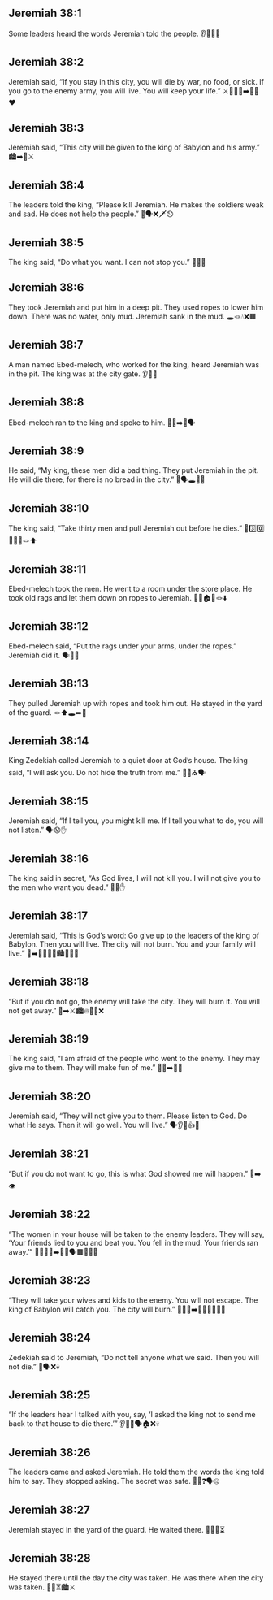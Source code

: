 ## Jeremiah 38:1
Some leaders heard the words Jeremiah told the people. 👂🧑‍🤝‍🧑
## Jeremiah 38:2
Jeremiah said, “If you stay in this city, you will die by war, no food, or sick. If you go to the enemy army, you will live. You will keep your life.” ⚔️🍞❌🤒➡️👥✅❤️
## Jeremiah 38:3
Jeremiah said, “This city will be given to the king of Babylon and his army.” 🏙️➡️👑⚔️
## Jeremiah 38:4
The leaders told the king, “Please kill Jeremiah. He makes the soldiers weak and sad. He does not help the people.” 👑🗣️❌🗡️😞
## Jeremiah 38:5
The king said, “Do what you want. I can not stop you.” 👑🤷‍♂️
## Jeremiah 38:6
They took Jeremiah and put him in a deep pit. They used ropes to lower him down. There was no water, only mud. Jeremiah sank in the mud. 🕳️🪢💧❌🟫
## Jeremiah 38:7
A man named Ebed-melech, who worked for the king, heard Jeremiah was in the pit. The king was at the city gate. 👂👑🚪
## Jeremiah 38:8
Ebed-melech ran to the king and spoke to him. 🏃‍♂️➡️👑🗣️
## Jeremiah 38:9
He said, “My king, these men did a bad thing. They put Jeremiah in the pit. He will die there, for there is no bread in the city.” 👑🗣️🕳️🍞❌
## Jeremiah 38:10
The king said, “Take thirty men and pull Jeremiah out before he dies.” 👑3️⃣0️⃣🧑‍🤝‍🧑🪢⬆️
## Jeremiah 38:11
Ebed-melech took the men. He went to a room under the store place. He took old rags and let them down on ropes to Jeremiah. 🏃‍♂️🏠🧺🪢⬇️
## Jeremiah 38:12
Ebed-melech said, “Put the rags under your arms, under the ropes.” Jeremiah did it. 🗣️🧣💪
## Jeremiah 38:13
They pulled Jeremiah up with ropes and took him out. He stayed in the yard of the guard. 🪢⬆️🕳️➡️🏰
## Jeremiah 38:14
King Zedekiah called Jeremiah to a quiet door at God’s house. The king said, “I will ask you. Do not hide the truth from me.” 👑🤫⛪️🗣️
## Jeremiah 38:15
Jeremiah said, “If I tell you, you might kill me. If I tell you what to do, you will not listen.” 🗣️😟✋
## Jeremiah 38:16
The king said in secret, “As God lives, I will not kill you. I will not give you to the men who want you dead.” 🤫🙏✋
## Jeremiah 38:17
Jeremiah said, “This is God’s word: Go give up to the leaders of the king of Babylon. Then you will live. The city will not burn. You and your family will live.” 📣➡️🤝👑🔥❌🏙️👨‍👩‍👧
## Jeremiah 38:18
“But if you do not go, the enemy will take the city. They will burn it. You will not get away.” 🚫➡️⚔️🏙️🔥🏃‍♂️❌
## Jeremiah 38:19
The king said, “I am afraid of the people who went to the enemy. They may give me to them. They will make fun of me.” 👑😨➡️👥🙁
## Jeremiah 38:20
Jeremiah said, “They will not give you to them. Please listen to God. Do what He says. Then it will go well. You will live.” 🗣️👂🙏👍😊
## Jeremiah 38:21
“But if you do not want to go, this is what God showed me will happen.” 🚫➡️👁️
## Jeremiah 38:22
“The women in your house will be taken to the enemy leaders. They will say, ‘Your friends lied to you and beat you. You fell in the mud. Your friends ran away.’” 👩‍🦰👩‍🦱➡️👮‍♂️🗣️🟫🏃‍♂️💨
## Jeremiah 38:23
“They will take your wives and kids to the enemy. You will not escape. The king of Babylon will catch you. The city will burn.” 👩‍👧‍👦➡️👥🏃‍♂️❌👑🔥
## Jeremiah 38:24
Zedekiah said to Jeremiah, “Do not tell anyone what we said. Then you will not die.” 🤫🗣️❌💀
## Jeremiah 38:25
“If the leaders hear I talked with you, say, ‘I asked the king not to send me back to that house to die there.’” 👂🧑‍💼🗣️🏠❌💀
## Jeremiah 38:26
The leaders came and asked Jeremiah. He told them the words the king told him to say. They stopped asking. The secret was safe. 👨‍💼❓🗣️🤐
## Jeremiah 38:27
Jeremiah stayed in the yard of the guard. He waited there. 🧍‍♂️🏰⏳
## Jeremiah 38:28
He stayed there until the day the city was taken. He was there when the city was taken. 🧍‍♂️⏳🏙️⚔️
